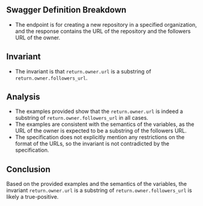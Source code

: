 ## Swagger Definition Breakdown
- The endpoint is for creating a new repository in a specified organization, and the response contains the URL of the repository and the followers URL of the owner.

## Invariant
- The invariant is that `return.owner.url` is a substring of `return.owner.followers_url`.

## Analysis
- The examples provided show that the `return.owner.url` is indeed a substring of `return.owner.followers_url` in all cases.
- The examples are consistent with the semantics of the variables, as the URL of the owner is expected to be a substring of the followers URL.
- The specification does not explicitly mention any restrictions on the format of the URLs, so the invariant is not contradicted by the specification.

## Conclusion
Based on the provided examples and the semantics of the variables, the invariant `return.owner.url` is a substring of `return.owner.followers_url` is likely a true-positive.
